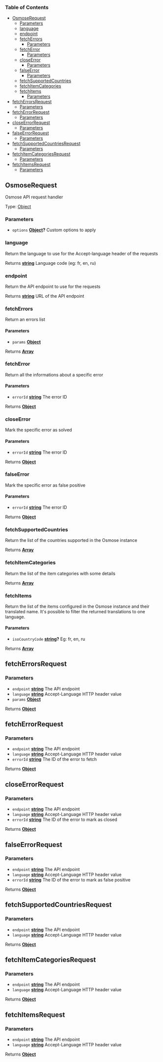 <!-- Generated by documentation.js. Update this documentation by updating the source code. -->

### Table of Contents

-   [OsmoseRequest][1]
    -   [Parameters][2]
    -   [language][3]
    -   [endpoint][4]
    -   [fetchErrors][5]
        -   [Parameters][6]
    -   [fetchError][7]
        -   [Parameters][8]
    -   [closeError][9]
        -   [Parameters][10]
    -   [falseError][11]
        -   [Parameters][12]
    -   [fetchSupportedCountries][13]
    -   [fetchItemCategories][14]
    -   [fetchItems][15]
        -   [Parameters][16]
-   [fetchErrorsRequest][17]
    -   [Parameters][18]
-   [fetchErrorRequest][19]
    -   [Parameters][20]
-   [closeErrorRequest][21]
    -   [Parameters][22]
-   [falseErrorRequest][23]
    -   [Parameters][24]
-   [fetchSupportedCountriesRequest][25]
    -   [Parameters][26]
-   [fetchItemCategoriesRequest][27]
    -   [Parameters][28]
-   [fetchItemsRequest][29]
    -   [Parameters][30]

## OsmoseRequest

Osmose API request handler

Type: [Object][31]

### Parameters

-   `options` **[Object][31]?** Custom options to apply

### language

Return the language to use for the Accept-language header of the requests

Returns **[string][32]** Language code (eg: fr, en, ru)

### endpoint

Return the API endpoint to use for the requests

Returns **[string][32]** URL of the API endpoint

### fetchErrors

Return an errors list

#### Parameters

-   `params` **[Object][31]** 

Returns **[Array][33]** 

### fetchError

Return all the informations about a specific error

#### Parameters

-   `errorId` **[string][32]** The error ID

Returns **[Object][31]** 

### closeError

Mark the specific error as solved

#### Parameters

-   `errorId` **[string][32]** The error ID

Returns **[Object][31]** 

### falseError

Mark the specific error as false positive

#### Parameters

-   `errorId` **[string][32]** The error ID

Returns **[Object][31]** 

### fetchSupportedCountries

Return the list of the countries supported in the Osmose instance

Returns **[Array][33]** 

### fetchItemCategories

Return the list of the item categories with some details

Returns **[Array][33]** 

### fetchItems

Return the list of the items configured in the Osmose instance and their translated name.
It's possible to filter the returned translations to one language.

#### Parameters

-   `isoCountryCode` **[string][32]?** Eg: fr, en, ru

Returns **[Array][33]** 

## fetchErrorsRequest

### Parameters

-   `endpoint` **[string][32]** The API endpoint
-   `language` **[string][32]** Accept-Language HTTP header value
-   `params` **[Object][31]** 

Returns **[Object][31]** 

## fetchErrorRequest

### Parameters

-   `endpoint` **[string][32]** The API endpoint
-   `language` **[string][32]** Accept-Language HTTP header value
-   `errorId` **[string][32]** The ID of the error to fetch

Returns **[Object][31]** 

## closeErrorRequest

### Parameters

-   `endpoint` **[string][32]** The API endpoint
-   `language` **[string][32]** Accept-Language HTTP header value
-   `errorId` **[string][32]** The ID of the error to mark as closed

Returns **[Object][31]** 

## falseErrorRequest

### Parameters

-   `endpoint` **[string][32]** The API endpoint
-   `language` **[string][32]** Accept-Language HTTP header value
-   `errorId` **[string][32]** The ID of the error to mark as false positive

Returns **[Object][31]** 

## fetchSupportedCountriesRequest

### Parameters

-   `endpoint` **[string][32]** The API endpoint
-   `language` **[string][32]** Accept-Language HTTP header value

Returns **[Object][31]** 

## fetchItemCategoriesRequest

### Parameters

-   `endpoint` **[string][32]** The API endpoint
-   `language` **[string][32]** Accept-Language HTTP header value

Returns **[Object][31]** 

## fetchItemsRequest

### Parameters

-   `endpoint` **[string][32]** The API endpoint
-   `language` **[string][32]** Accept-Language HTTP header value

Returns **[Object][31]** 

[1]: #osmoserequest

[2]: #parameters

[3]: #language

[4]: #endpoint

[5]: #fetcherrors

[6]: #parameters-1

[7]: #fetcherror

[8]: #parameters-2

[9]: #closeerror

[10]: #parameters-3

[11]: #falseerror

[12]: #parameters-4

[13]: #fetchsupportedcountries

[14]: #fetchitemcategories

[15]: #fetchitems

[16]: #parameters-5

[17]: #fetcherrorsrequest

[18]: #parameters-6

[19]: #fetcherrorrequest

[20]: #parameters-7

[21]: #closeerrorrequest

[22]: #parameters-8

[23]: #falseerrorrequest

[24]: #parameters-9

[25]: #fetchsupportedcountriesrequest

[26]: #parameters-10

[27]: #fetchitemcategoriesrequest

[28]: #parameters-11

[29]: #fetchitemsrequest

[30]: #parameters-12

[31]: https://developer.mozilla.org/docs/Web/JavaScript/Reference/Global_Objects/Object

[32]: https://developer.mozilla.org/docs/Web/JavaScript/Reference/Global_Objects/String

[33]: https://developer.mozilla.org/docs/Web/JavaScript/Reference/Global_Objects/Array

